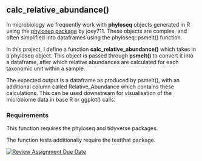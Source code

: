 ## calc_relative_abundance()

In microbiology we frequently work with **phyloseq** objects generated in R using the [phyloseq package](https://joey711.github.io/phyloseq/) by joey711. These objects are complex, and often simplified into dataframes using the phyloseq::psmelt() function.

In this project, I define a function **calc_relative_abundance()** which takes in a phyloseq object. This object is passed through **psmelt()** to convert it into a dataframe, after which relative abundances are calculated for each taxonomic unit within a sample.

The expected output is a dataframe as produced by psmelt(), with an additional column called Relative_Abundance which contains these calculations. This can be used downstream for visualisation of the microbiome data in base R or ggplot() calls.

### Requirements

This function requires the phyloseq and tidyverse packages. 

The function tests additionally require the testthat package.

[![Review Assignment Due Date](https://classroom.github.com/assets/deadline-readme-button-22041afd0340ce965d47ae6ef1cefeee28c7c493a6346c4f15d667ab976d596c.svg)](https://classroom.github.com/a/s4oIzs8K)
